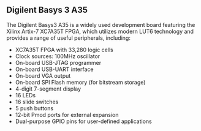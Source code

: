 ## Digilent Basys 3 A35

The Digilent Basys3 A35 is a widely used development board featuring the Xilinx Artix-7 XC7A35T FPGA, which utilizes modern LUT6 technology and provides a range of useful peripherals, including:

- XC7A35T FPGA with 33,280 logic cells
- Clock sources: 100MHz oscillator
- On-board USB-JTAG programmer
- On-board USB-UART interface
- On-board VGA output
- On-board SPI Flash memory (for bitstream storage)
- 4-digit 7-segment display
- 16 LEDs
- 16 slide switches
- 5 push buttons
- 12-bit Pmod ports for external expansion
- Dual-purpose GPIO pins for user-defined applications